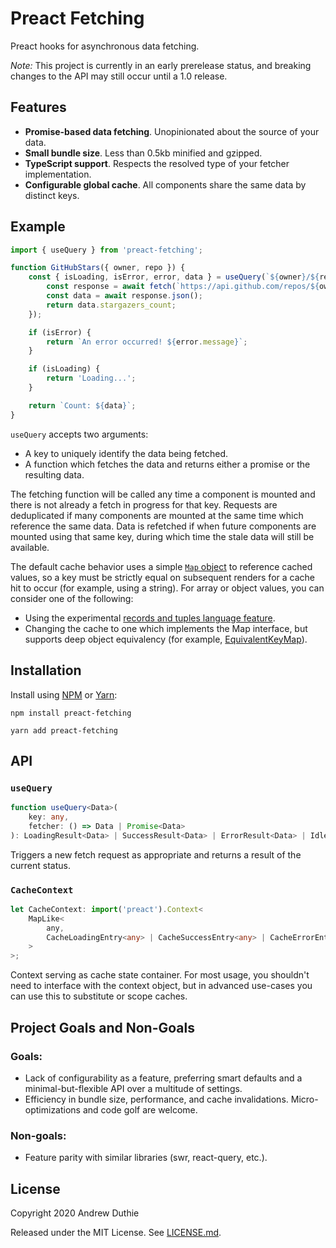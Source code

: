# Preact Fetching

Preact hooks for asynchronous data fetching.

_Note:_ This project is currently in an early prerelease status, and breaking changes to the API may still occur until a 1.0 release.

## Features

- **Promise-based data fetching**. Unopinionated about the source of your data.
- **Small bundle size**. Less than 0.5kb minified and gzipped.
- **TypeScript support**. Respects the resolved type of your fetcher implementation.
- **Configurable global cache**. All components share the same data by distinct keys.

## Example

```js
import { useQuery } from 'preact-fetching';

function GitHubStars({ owner, repo }) {
	const { isLoading, isError, error, data } = useQuery(`${owner}/${repo}`, async () => {
		const response = await fetch(`https://api.github.com/repos/${owner}/${repo}`);
		const data = await response.json();
		return data.stargazers_count;
	});

	if (isError) {
		return `An error occurred! ${error.message}`;
	}

	if (isLoading) {
		return 'Loading...';
	}

	return `Count: ${data}`;
}
```

`useQuery` accepts two arguments:

- A key to uniquely identify the data being fetched.
- A function which fetches the data and returns either a promise or the resulting data.

The fetching function will be called any time a component is mounted and there is not already a fetch in progress for that key. Requests are deduplicated if many components are mounted at the same time which reference the same data. Data is refetched if when future components are mounted using that same key, during which time the stale data will still be available.

The default cache behavior uses a simple [`Map` object](https://developer.mozilla.org/en-US/docs/Web/JavaScript/Reference/Global_Objects/Map) to reference cached values, so a key must be strictly equal on subsequent renders for a cache hit to occur (for example, using a string). For array or object values, you can consider one of the following:

- Using the experimental [records and tuples language feature](https://github.com/tc39/proposal-record-tuple).
- Changing the cache to one which implements the Map interface, but supports deep object equivalency (for example, [EquivalentKeyMap](https://github.com/aduth/equivalent-key-map)).

## Installation

Install using [NPM](https://www.npmjs.com/) or [Yarn](https://yarnpkg.com/):

```
npm install preact-fetching
```

```
yarn add preact-fetching
```

## API

### `useQuery`

```ts
function useQuery<Data>(
	key: any,
	fetcher: () => Data | Promise<Data>
): LoadingResult<Data> | SuccessResult<Data> | ErrorResult<Data> | IdleResult<Data>;
```

Triggers a new fetch request as appropriate and returns a result of the current status.

### `CacheContext`

```ts
let CacheContext: import('preact').Context<
	MapLike<
		any,
		CacheLoadingEntry<any> | CacheSuccessEntry<any> | CacheErrorEntry<any> | CacheIdleEntry<any>
	>
>;
```

Context serving as cache state container. For most usage, you shouldn't need to interface with the context object, but in advanced use-cases you can use this to substitute or scope caches.

## Project Goals and Non-Goals

### Goals:

- Lack of configurability as a feature, preferring smart defaults and a minimal-but-flexible API over a multitude of settings.
- Efficiency in bundle size, performance, and cache invalidations. Micro-optimizations and code golf are welcome.

### Non-goals:

- Feature parity with similar libraries (swr, react-query, etc.).

## License

Copyright 2020 Andrew Duthie

Released under the MIT License. See [LICENSE.md](./LICENSE.md).
